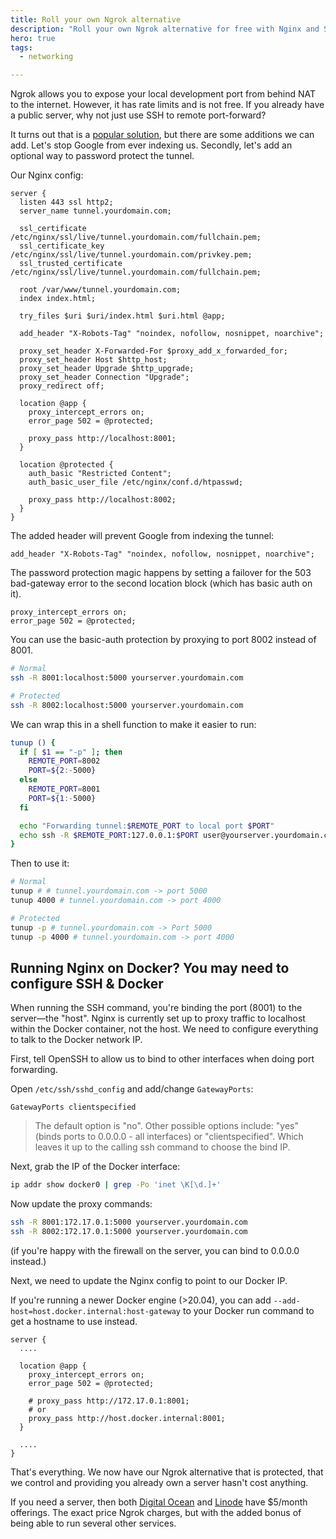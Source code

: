```yaml
---
title: Roll your own Ngrok alternative
description: "Roll your own Ngrok alternative for free with Nginx and SSH."
hero: true
tags:
  - networking

---
```


Ngrok allows you to expose your local development port from behind NAT to the
internet. However, it has rate limits and is not free. If you already have a
public server, why not just use SSH to remote port-forward?

It turns out that is a [popular solution][1], but there are some additions we
can add. Let's stop Google from ever indexing us. Secondly, let's add an
optional way to password protect the tunnel.

Our Nginx config:

```nginx
server {
  listen 443 ssl http2;
  server_name tunnel.yourdomain.com;

  ssl_certificate /etc/nginx/ssl/live/tunnel.yourdomain.com/fullchain.pem;
  ssl_certificate_key /etc/nginx/ssl/live/tunnel.yourdomain.com/privkey.pem;
  ssl_trusted_certificate /etc/nginx/ssl/live/tunnel.yourdomain.com/fullchain.pem;

  root /var/www/tunnel.yourdomain.com;
  index index.html;

  try_files $uri $uri/index.html $uri.html @app;

  add_header "X-Robots-Tag" "noindex, nofollow, nosnippet, noarchive";

  proxy_set_header X-Forwarded-For $proxy_add_x_forwarded_for;
  proxy_set_header Host $http_host;
  proxy_set_header Upgrade $http_upgrade;
  proxy_set_header Connection "Upgrade";
  proxy_redirect off;

  location @app {
    proxy_intercept_errors on;
    error_page 502 = @protected;

    proxy_pass http://localhost:8001;
  }

  location @protected {
    auth_basic "Restricted Content";
    auth_basic_user_file /etc/nginx/conf.d/htpasswd;

    proxy_pass http://localhost:8002;
  }
}
```

The added header will prevent Google from indexing the tunnel:

```nginx
add_header "X-Robots-Tag" "noindex, nofollow, nosnippet, noarchive";
```

The password protection magic happens by setting a failover for the 503
bad-gateway error to the second location block (which has basic auth on it).

```nginx
proxy_intercept_errors on;
error_page 502 = @protected;
```

You can use the basic-auth protection by proxying to port 8002 instead of 8001.

```bash
# Normal
ssh -R 8001:localhost:5000 yourserver.yourdomain.com

# Protected
ssh -R 8002:localhost:5000 yourserver.yourdomain.com
```

We can wrap this in a shell function to make it easier to run:

```bash
tunup () {
  if [ $1 == "-p" ]; then
    REMOTE_PORT=8002
    PORT=${2:-5000}
  else
    REMOTE_PORT=8001
    PORT=${1:-5000}
  fi

  echo "Forwarding tunnel:$REMOTE_PORT to local port $PORT"
  echo ssh -R $REMOTE_PORT:127.0.0.1:$PORT user@yourserver.yourdomain.com
}
```

Then to use it:

```bash
# Normal
tunup # # tunnel.yourdomain.com -> port 5000
tunup 4000 # tunnel.yourdomain.com -> port 4000

# Protected
tunup -p # tunnel.yourdomain.com -> Port 5000
tunup -p 4000 # tunnel.yourdomain.com -> port 4000
```

## Running Nginx on Docker? You may need to configure SSH & Docker

When running the SSH command, you're binding the port (8001) to the server—the
"host". Nginx is currently set up to proxy traffic to localhost within the
Docker container, not the host. We need to configure everything to talk to the
Docker network IP.

First, tell OpenSSH to allow us to bind to other interfaces when doing port
forwarding.

Open `/etc/ssh/sshd_config` and add/change `GatewayPorts`:

```
GatewayPorts clientspecified
```

> The default option is "no". Other possible options include: "yes" (binds ports
> to 0.0.0.0 - all interfaces) or "clientspecified". Which leaves it up to the
> calling ssh command to choose the bind IP.

Next, grab the IP of the Docker interface:

```bash
ip addr show docker0 | grep -Po 'inet \K[\d.]+'
```

Now update the proxy commands:

```bash
ssh -R 8001:172.17.0.1:5000 yourserver.yourdomain.com
ssh -R 8002:172.17.0.1:5000 yourserver.yourdomain.com
```
(if you're happy with the firewall on the server, you can bind to 0.0.0.0 instead.)

Next, we need to update the Nginx config to point to our Docker IP.

If you're running a newer Docker engine (>20.04), you can add
`--add-host=host.docker.internal:host-gateway` to your Docker run command to get
a hostname to use instead.

```nginx
server {
  ....

  location @app {
    proxy_intercept_errors on;
    error_page 502 = @protected;

    # proxy_pass http://172.17.0.1:8001;
    # or
    proxy_pass http://host.docker.internal:8001;
  }

  ....
}
```

That's everything. We now have our Ngrok alternative that is protected, that we
control and providing you already own a server hasn't cost anything.

If you need a server, then both [Digital Ocean][2] and [Linode][3] have $5/month
offerings. The exact price Ngrok charges, but with the added bonus of being able
to run several other services.

[1]: https://www.reddit.com/r/selfhosted/comments/iyzfse/i_started_a_list_of_ngrok_alternatives_most_of/g6glwzf/
[2]: https://m.do.co/c/7049c1f33a6f
[3]: https://www.linode.com
